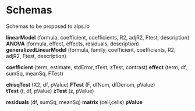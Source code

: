 Schemas
=======

Schemas to be proposed to alps.io

**linearModel** (formula, coefficient, coefficients, R2, adjR2, Ftest, description)  
**ANOVA** (formula, effect, effects, residuals, description)  
**generalizedLinearModel** (formula, family, coefficient, coefficients, R2, adjR2, Ftest, description)  

**coefficient** (term, estimate, stdError, tTest, zTest, contrast)
**effect** (term, df, sumSq, meanSq, FTest)

**chisqTest** (X2, df, pValue)
**FTest** (F, dfNum, dfDenom, pValue)  
**tTest** (t, df, pValue)
**zTest** (z, pValue)

**residuals** (df, sumSq, meanSq)
**matrix** (cell,cells)
**pValue** 
